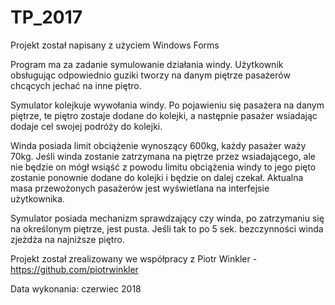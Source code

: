 ﻿# TP_2017

Projekt został napisany z użyciem Windows Forms

Program  ma za zadanie symulowanie działania windy. Użytkownik obsługując odpowiednio guziki tworzy na danym piętrze pasażerów chcących jechać na inne piętro.

Symulator kolejkuje wywołania windy. Po pojawieniu się pasażera na danym piętrze, te piętro zostaje dodane do kolejki, a następnie pasażer wsiadając dodaje cel swojej podróży do kolejki. 

Winda posiada limit obciążenie wynoszący 600kg, każdy pasażer waży 70kg. Jeśli winda zostanie zatrzymana na piętrze przez wsiadającego, ale nie będzie on mógł wsiąść z powodu limitu obciążenia windy to jego pięto zostanie ponownie dodane do kolejki i będzie on dalej czekał. Aktualna masa przewożonych pasażerów jest wyświetlana na interfejsie użytkownika. 

Symulator  posiada mechanizm sprawdzający czy winda, po zatrzymaniu się na określonym piętrze, jest pusta. Jeśli tak to po 5 sek. bezczynności winda zjeżdża na najniższe piętro.

Projekt został zrealizowany we współpracy z Piotr Winkler - https://github.com/piotrwinkler  

Data wykonania: czerwiec 2018
